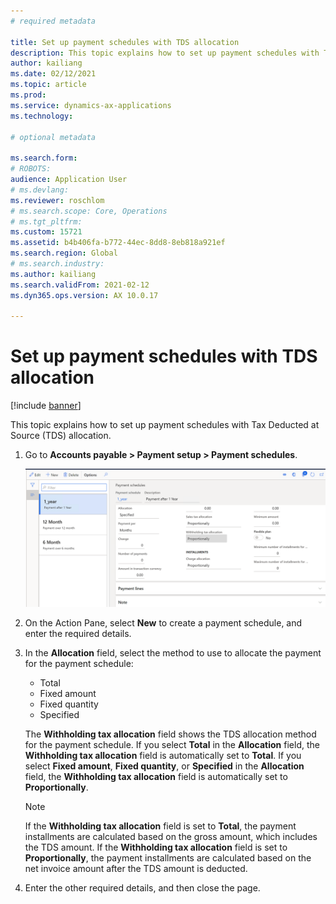 ```yaml
---
# required metadata

title: Set up payment schedules with TDS allocation
description: This topic explains how to set up payment schedules with Tax Deducted at Source (TDS) allocation.
author: kailiang
ms.date: 02/12/2021
ms.topic: article
ms.prod: 
ms.service: dynamics-ax-applications
ms.technology: 

# optional metadata

ms.search.form: 
# ROBOTS: 
audience: Application User
# ms.devlang: 
ms.reviewer: roschlom
# ms.search.scope: Core, Operations
# ms.tgt_pltfrm: 
ms.custom: 15721
ms.assetid: b4b406fa-b772-44ec-8dd8-8eb818a921ef
ms.search.region: Global
# ms.search.industry: 
ms.author: kailiang
ms.search.validFrom: 2021-02-12
ms.dyn365.ops.version: AX 10.0.17

---
```


# Set up payment schedules with TDS allocation

[!include [banner](../includes/banner.md)]

This topic explains how to set up payment schedules with Tax Deducted at Source (TDS) allocation.

1. Go to **Accounts payable \> Payment setup \> Payment schedules**.

    [![Payment schedules page.](./media/apac-ind-TDS-27.png)](./media/apac-ind-TDS-27.png)

2. On the Action Pane, select **New** to create a payment schedule, and enter the required details.
3. In the **Allocation** field, select the method to use to allocate the payment for the payment schedule:

    - Total
    - Fixed amount
    - Fixed quantity
    - Specified

    The **Withholding tax allocation** field shows the TDS allocation method for the payment schedule. If you select **Total** in the **Allocation** field, the **Withholding tax allocation** field is automatically set to **Total**. If you select **Fixed amount**, **Fixed quantity**, or **Specified** in the **Allocation** field, the **Withholding tax allocation** field is automatically set to **Proportionally**.

    > [!NOTE]
    > If the **Withholding tax allocation** field is set to **Total**, the payment installments are calculated based on the gross amount, which includes the TDS amount. If the **Withholding tax allocation** field is set to **Proportionally**, the payment installments are calculated based on the net invoice amount after the TDS amount is deducted.

4. Enter the other required details, and then close the page.
